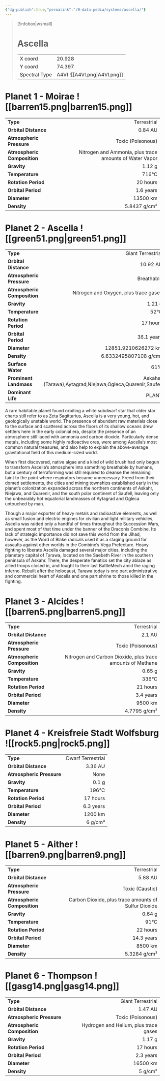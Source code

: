 ```yaml
---
{"dg-publish":true,"permalink":"/9-data-pedia/systems/ascella/"}
---
```


> [!infobox|wsmall]
> # Ascella
> | | |
> | - | - |
> | X coord | 20.928 |
> | Y coord| 74.397 |
> | Spectral Type | A4VI ![[A4VI.png\|A4VI.png]] |

# Planet 1 - Moirae ![[barren15.png\|barren15.png]]
|                             |                           |
| --------------------------- | -------------------------:|
| **Type**                    |             Terrestrial |
| **Orbital Distance**        |   0.84 AU |
| **Atmospheric Pressure**    |       Toxic (Poisonous) |
| **Atmospheric Composition** |      Nitrogen and Ammonia, plus trace amounts of Water Vapor |
| **Gravity**                 |        1.12 g |
| **Temperature**             |    716°C |
| **Rotation Period**         |  20 hours |
| **Orbital Period** | 1.6 years |
| **Diameter**                |      13500 km | 
| **Density**                 |    5.8437 g/cm³ |





# Planet 2 - Ascella ![[green51.png\|green51.png]]
|                             |                           |
| --------------------------- | -------------------------:|
| **Type**                    |             Giant Terrestrial |
| **Orbital Distance**        |   10.92 AU |
| **Atmospheric Pressure**    |       Breathable |
| **Atmospheric Composition** |      Nitrogen and Oxygen, plus trace gases |
| **Gravity**                 |        1.21 g |
| **Temperature**             |    52°C |
| **Rotation Period**         |  17 hours |
| **Orbital Period** | 36.1 years |
| **Diameter**                |      12851.9210626272 km | 
| **Density**                 |    6.6332495807108 g/cm³ |
| **Surface Water**           |           61% | 
| **Prominent Landmass**      |         Askahar (Tarawa),Aytagrad,Niejawa,Ogleca,Quarenir,Saufell | 
| **Dominant Life**           |         PLANT |

A rare habitable planet found orbiting a white subdwarf star that older star charts still refer to as Zeta Sagittarius, Ascella is a very young, hot, and geologically unstable world. The presence of abundant raw materials close to the surface and scattered across the floors of its shallow oceans drew settlers here in the early colonial era, despite the presence of an atmosphere still laced with ammonia and carbon dioxide. Particularly dense metals, including some highly radioactive ores, were among Ascella‘s most common natural treasures, and also help to explain the above-average gravitational field of this medium-sized world.

When first discovered, native algae and a kind of wild brush had only begun to transform Ascella‘s atmosphere into something breathable by humans, but a century of terraforming was still required to cleanse the remaining taint to the point where respirators became unnecessary. Freed from their domed settlements, the cities and mining townships established early in the planet‘s colonization expanded across the northern continents of Askahr, Niejawa, and Quarenir, and the south polar continent of Saufell, leaving only the unbearably hot equatorial landmasses of Aytagrad and Ogleca untouched by man.

Though a major exporter of heavy metals and radioactive elements, as well as small fusion and electric engines for civilian and light military vehicles, Ascella was raided only a handful of times throughout the Succession Wars, and spent most of that time under the banner of the Draconis Combine. Its lack of strategic importance did not save this world from the Jihad, however, as the Word of Blake radicals used it as a staging ground for assaults against other worlds in the Combine‘s Vega Prefecture. Heavy fighting to liberate Ascella damaged several major cities, including the planetary capital of Tarawa, located on the Saebeth River in the southern peninsula of Askahr. There, the desperate fanatics set the city ablaze as allied troops closed in, and fought to their last BattleMech amid the raging inferno. Rebuilt after the holocaust, Tarawa today is one part administrative and commercial heart of Ascella and one part shrine to those killed in the fighting.



# Planet 3 - Alcides ![[barren5.png\|barren5.png]]
|                             |                           |
| --------------------------- | -------------------------:|
| **Type**                    |             Terrestrial |
| **Orbital Distance**        |   2.1 AU |
| **Atmospheric Pressure**    |       Toxic (Poisonous) |
| **Atmospheric Composition** |      Nitrogen and Carbon Dioxide, plus trace amounts of Methane |
| **Gravity**                 |        0.65 g |
| **Temperature**             |    336°C |
| **Rotation Period**         |  21 hours |
| **Orbital Period** | 3.4 years |
| **Diameter**                |      9500 km | 
| **Density**                 |    4.7795 g/cm³ |





# Planet 4 - Kreisfreie Stadt Wolfsburg ![[rock5.png\|rock5.png]]
|                             |                           |
| --------------------------- | -------------------------:|
| **Type**                    |             Dwarf Terrestrial |
| **Orbital Distance**        |   3.36 AU |
| **Atmospheric Pressure**    |       None |
| **Gravity**                 |        0.1 g |
| **Temperature**             |    196°C |
| **Rotation Period**         |  17 hours |
| **Orbital Period** | 6.3 years |
| **Diameter**                |      1200 km | 
| **Density**                 |    6 g/cm³ |





# Planet 5 - Aither ![[barren9.png\|barren9.png]]
|                             |                           |
| --------------------------- | -------------------------:|
| **Type**                    |             Terrestrial |
| **Orbital Distance**        |   5.88 AU |
| **Atmospheric Pressure**    |       Toxic (Caustic) |
| **Atmospheric Composition** |      Carbon Dioxide, plus trace amounts of Sulfur Dioxide |
| **Gravity**                 |        0.64 g |
| **Temperature**             |    91°C |
| **Rotation Period**         |  22 hours |
| **Orbital Period** | 14.3 years |
| **Diameter**                |      8500 km | 
| **Density**                 |    5.3284 g/cm³ |





# Planet 6 - Thompson ![[gasg14.png\|gasg14.png]]
|                             |                           |
| --------------------------- | -------------------------:|
| **Type**                    |             Giant Terrestrial |
| **Orbital Distance**        |   1.47 AU |
| **Atmospheric Pressure**    |       Toxic (Poisonous) |
| **Atmospheric Composition** |      Hydrogen and Helium, plus trace gases |
| **Gravity**                 |        1.17 g |
| **Rotation Period**         |  17 hours |
| **Orbital Period** | 2.3 years |
| **Diameter**                |      16500 km | 
| **Density**                 |    5 g/cm³ |





